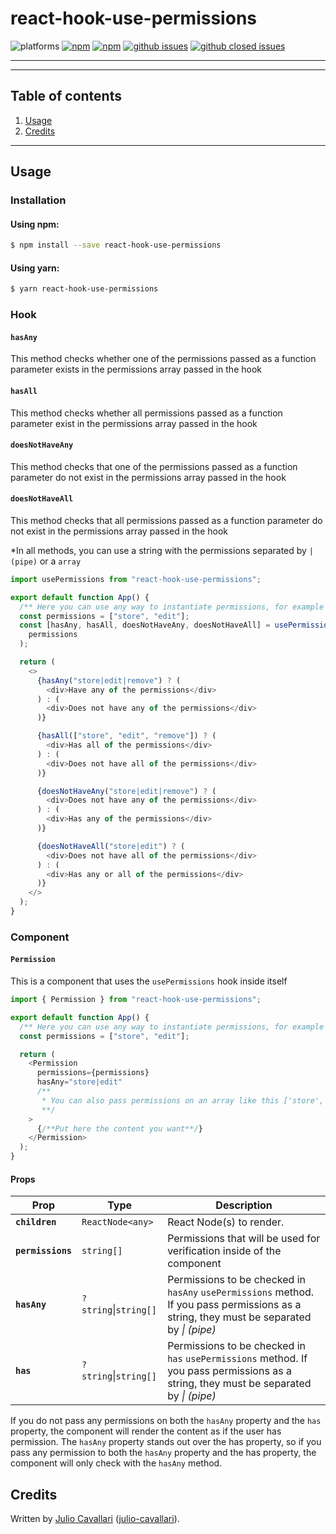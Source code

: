 # react-hook-use-permissions

![platforms](https://img.shields.io/badge/platforms-WEB%20%7C%20Android%20%7C%20iOS-brightgreen.svg?style=flat-square&colorB=191A17)
[![npm](https://img.shields.io/npm/v/react-hook-use-permissions.svg?style=flat-square)](https://www.npmjs.com/package/react-hook-use-permissions)
[![npm](https://img.shields.io/npm/dm/react-hook-use-permissions.svg?style=flat-square&colorB=007ec6)](https://www.npmjs.com/package/react-hook-use-permissions)
[![github issues](https://img.shields.io/github/issues/julinhoooO/react-hook-use-permissions.svg?style=flat-square)](https://github.com/julinhoooO/react-hook-use-permissions/issues)
[![github closed issues](https://img.shields.io/github/issues-closed/julinhoooO/react-hook-use-permissions.svg?style=flat-square&colorB=44cc11)](https://github.com/julinhoooO/react-hook-use-permissions/issues?q=is%3Aissue+is%3Aclosed)

---

---

## Table of contents

1. [Usage](#usage)
1. [Credits](#credits)

---

## Usage

### Installation

#### Using npm:

```bash
$ npm install --save react-hook-use-permissions
```

#### Using yarn:

```bash
$ yarn react-hook-use-permissions
```

### Hook

#### `hasAny`

This method checks whether one of the permissions passed as a function parameter exists in the permissions array passed in the hook

#### `hasAll`

This method checks whether all permissions passed as a function parameter exist in the permissions array passed in the hook

#### `doesNotHaveAny`

This method checks that one of the permissions passed as a function parameter do not exist in the permissions array passed in the hook

#### `doesNotHaveAll`

This method checks that all permissions passed as a function parameter do not exist in the permissions array passed in the hook

\*In all methods, you can use a string with the permissions separated by `| (pipe)` or a `array`

```javascript
import usePermissions from "react-hook-use-permissions";

export default function App() {
  /** Here you can use any way to instantiate permissions, for example through states using redux **/
  const permissions = ["store", "edit"];
  const [hasAny, hasAll, doesNotHaveAny, doesNotHaveAll] = usePermissions(
    permissions
  );

  return (
    <>
      {hasAny("store|edit|remove") ? (
        <div>Have any of the permissions</div>
      ) : (
        <div>Does not have any of the permissions</div>
      )}

      {hasAll(["store", "edit", "remove"]) ? (
        <div>Has all of the permissions</div>
      ) : (
        <div>Does not have all of the permissions</div>
      )}

      {doesNotHaveAny("store|edit|remove") ? (
        <div>Does not have any of the permissions</div>
      ) : (
        <div>Has any of the permissions</div>
      )}

      {doesNotHaveAll("store|edit") ? (
        <div>Does not have all of the permissions</div>
      ) : (
        <div>Has any or all of the permissions</div>
      )}
    </>
  );
}
```

### Component

#### `Permission`

This is a component that uses the `usePermissions` hook inside itself

```javascript
import { Permission } from "react-hook-use-permissions";

export default function App() {
  /** Here you can use any way to instantiate permissions, for example through states using redux **/
  const permissions = ["store", "edit"];

  return (
    <Permission
      permissions={permissions}
      hasAny="store|edit"
      /**
       * You can also pass permissions on an array like this ['store', 'edit']
       **/
    >
      {/**Put here the content you want**/}
    </Permission>
  );
}
```

#### Props

| Prop | Type | Description|
| --- | --- | --- |
| **`children`** | `ReactNode<any>` | React Node(s) to render. |
| **`permissions`** | `string[]` | Permissions that will be used for verification inside of the component |
| **`hasAny`** | `?string`&#124;`string[]` | Permissions to be checked in `hasAny` `usePermissions` method. If you pass permissions as a string, they must be separated by _&#124; (pipe)_ |
| **`has`** | `?string`&#124;`string[]` | Permissions to be checked in `has` `usePermissions` method. If you pass permissions as a string, they must be separated by _&#124; (pipe)_ |

If you do not pass any permissions on both the `hasAny` property and the `has` property, the component will render the content as if the user has permission.
The `hasAny` property stands out over the has property, so if you pass any permission to both the `hasAny` property and the has property, the component will only check with the `hasAny` method.

## Credits

Written by [Julio Cavallari](https://www.linkedin.com/in/julio-cavallari-98581381/) ([julio-cavallari](https://github.com/julio-cavallari)).
